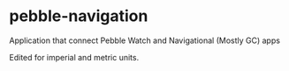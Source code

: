 pebble-navigation
===========

Application that connect Pebble Watch and Navigational (Mostly GC) apps

Edited for imperial and metric units.
